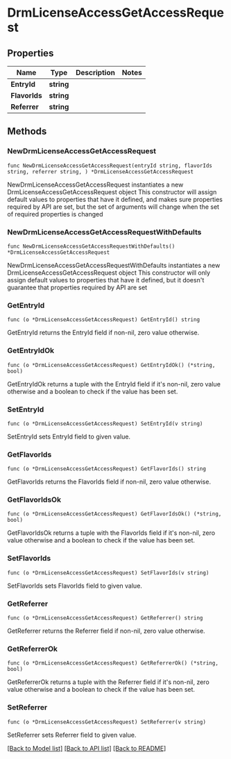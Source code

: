 # DrmLicenseAccessGetAccessRequest

## Properties

Name | Type | Description | Notes
------------ | ------------- | ------------- | -------------
**EntryId** | **string** |  | 
**FlavorIds** | **string** |  | 
**Referrer** | **string** |  | 

## Methods

### NewDrmLicenseAccessGetAccessRequest

`func NewDrmLicenseAccessGetAccessRequest(entryId string, flavorIds string, referrer string, ) *DrmLicenseAccessGetAccessRequest`

NewDrmLicenseAccessGetAccessRequest instantiates a new DrmLicenseAccessGetAccessRequest object
This constructor will assign default values to properties that have it defined,
and makes sure properties required by API are set, but the set of arguments
will change when the set of required properties is changed

### NewDrmLicenseAccessGetAccessRequestWithDefaults

`func NewDrmLicenseAccessGetAccessRequestWithDefaults() *DrmLicenseAccessGetAccessRequest`

NewDrmLicenseAccessGetAccessRequestWithDefaults instantiates a new DrmLicenseAccessGetAccessRequest object
This constructor will only assign default values to properties that have it defined,
but it doesn't guarantee that properties required by API are set

### GetEntryId

`func (o *DrmLicenseAccessGetAccessRequest) GetEntryId() string`

GetEntryId returns the EntryId field if non-nil, zero value otherwise.

### GetEntryIdOk

`func (o *DrmLicenseAccessGetAccessRequest) GetEntryIdOk() (*string, bool)`

GetEntryIdOk returns a tuple with the EntryId field if it's non-nil, zero value otherwise
and a boolean to check if the value has been set.

### SetEntryId

`func (o *DrmLicenseAccessGetAccessRequest) SetEntryId(v string)`

SetEntryId sets EntryId field to given value.


### GetFlavorIds

`func (o *DrmLicenseAccessGetAccessRequest) GetFlavorIds() string`

GetFlavorIds returns the FlavorIds field if non-nil, zero value otherwise.

### GetFlavorIdsOk

`func (o *DrmLicenseAccessGetAccessRequest) GetFlavorIdsOk() (*string, bool)`

GetFlavorIdsOk returns a tuple with the FlavorIds field if it's non-nil, zero value otherwise
and a boolean to check if the value has been set.

### SetFlavorIds

`func (o *DrmLicenseAccessGetAccessRequest) SetFlavorIds(v string)`

SetFlavorIds sets FlavorIds field to given value.


### GetReferrer

`func (o *DrmLicenseAccessGetAccessRequest) GetReferrer() string`

GetReferrer returns the Referrer field if non-nil, zero value otherwise.

### GetReferrerOk

`func (o *DrmLicenseAccessGetAccessRequest) GetReferrerOk() (*string, bool)`

GetReferrerOk returns a tuple with the Referrer field if it's non-nil, zero value otherwise
and a boolean to check if the value has been set.

### SetReferrer

`func (o *DrmLicenseAccessGetAccessRequest) SetReferrer(v string)`

SetReferrer sets Referrer field to given value.



[[Back to Model list]](../README.md#documentation-for-models) [[Back to API list]](../README.md#documentation-for-api-endpoints) [[Back to README]](../README.md)


